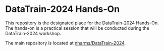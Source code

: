 # DataTrain-2024 Hands-On

This repository is the designated place for the DataTrain-2024 Hands-On.
The hands-on is a practical session that will be conducted during the DataTrain-2024 workshop.

The main repository is located at [nharms/DataTrain-2024](https://github.com/nharms-awi/DataTrain-2024).
